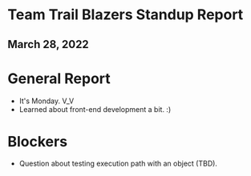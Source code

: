 # Team Trail Blazers Standup Report
## March 28, 2022

# General Report
- It's Monday. V_V
- Learned about front-end development a bit. :)

# Blockers
- Question about testing execution path with an object (TBD).
